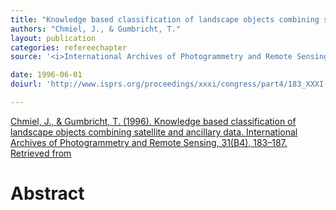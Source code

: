 ```yaml
---
title: "Knowledge based classification of landscape objects combining satellite and ancillary data."
authors: "Chmiel, J., & Gumbricht, T."
layout: publication
categories: refereechapter
source: '<i>International Archives of Photogrammetry and Remote Sensing</i>, 31(B4), 183–187'

date: 1996-06-01
doiurl: 'http://www.isprs.org/proceedings/xxxi/congress/part4/183_XXXI-part4.pdf'

---
```


[Chmiel, J., & Gumbricht, T. (1996). Knowledge based classification of landscape objects combining satellite and ancillary data. International Archives of Photogrammetry and Remote Sensing, 31(B4), 183–187. Retrieved from](http://www.isprs.org/proceedings/xxxi/congress/part4/183_XXXI-part4.pdf)

<h1 class='foot-description'>Abstract</h1>
